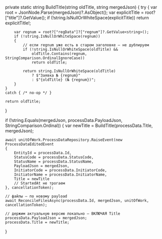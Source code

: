 private static string BuildTitle(string oldTitle, string mergedJson)
{
    try
    {
        var root = JsonNode.Parse(mergedJson)?.AsObject();
        var explicitTitle = root?["title"]?.GetValue<string>();
        if (!string.IsNullOrWhiteSpace(explicitTitle))
            return explicitTitle!;

        var regnum = root?["regData"]?["regnum"]?.GetValue<string>();
        if (!string.IsNullOrWhiteSpace(regnum))
        {
            // если regnum уже есть в старом заголовке — не дублируем
            if (!string.IsNullOrWhiteSpace(oldTitle) &&
                oldTitle.Contains(regnum, StringComparison.OrdinalIgnoreCase))
                return oldTitle;

            return string.IsNullOrWhiteSpace(oldTitle)
                ? $"Заявка № {regnum}"
                : $"{oldTitle} (№ {regnum})";
        }
    }
    catch { /* no-op */ }

    return oldTitle;
}


if (!string.Equals(mergedJson, processData.PayloadJson, StringComparison.Ordinal))
{
    var newTitle = BuildTitle(processData.Title, mergedJson);

    await unitOfWork.ProcessDataRepository.RaiseEvent(new ProcessDataEditedEvent
    {
        EntityId = processData.Id,
        StatusCode = processData.StatusCode,
        StatusName = processData.StatusName,
        PayloadJson = mergedJson,
        InitiatorCode = processData.InitiatorCode,
        InitiatorName = processData.InitiatorName,
        Title = newTitle
        // StartedAt не трогаем
    }, cancellationToken);

    // файлы — по новому payload
    await ReconcileFilesAsync(processData.Id, mergedJson, unitOfWork, cancellationToken);

    // держим актуальную версию локально — ВКЛЮЧАЯ Title
    processData.PayloadJson = mergedJson;
    processData.Title = newTitle;
}
